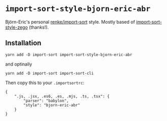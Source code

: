 # `import-sort-style-bjorn-eric-abr`

Björn-Eric's personal [renke/import-sort](https://github.com/renke/import-sort) style. Mostly based of [import-sort-style-zego](https://github.com/Zegocover/import-sort-style-zego) (thanks!).

## Installation
```
yarn add -D import-sort import-sort-style-bjorn-eric-abr
```
and optinally
```
yarn add -D import-sort import-sort-cli
```

Then copy this to your `.importsortrc`:
```
{
	".js, .jsx, .es6, .es, .mjs, .ts, .tsx": {
		"parser": "babylon",
		"style": "bjorn-eric-abr"
	}
}
```

